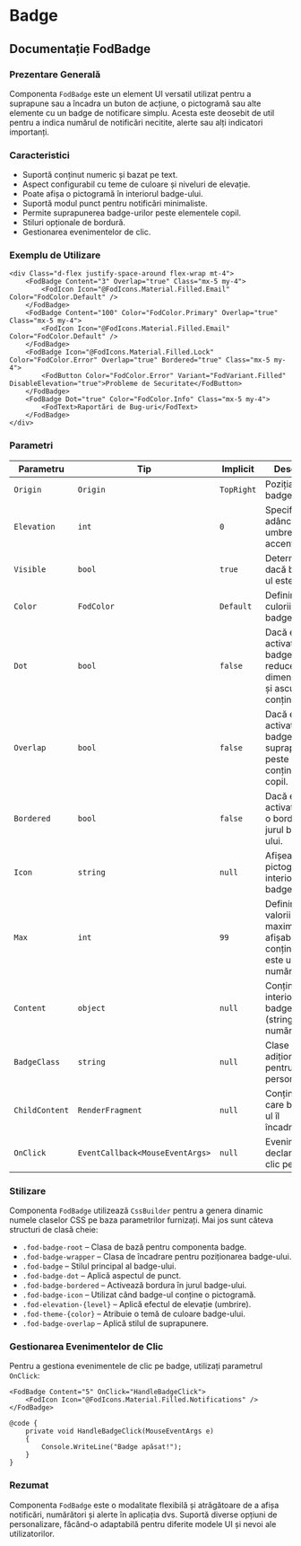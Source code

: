 # Badge

## Documentație FodBadge

### Prezentare Generală
Componenta `FodBadge` este un element UI versatil utilizat pentru a suprapune sau a încadra un buton de acțiune, o pictogramă sau alte elemente cu un badge de notificare simplu. Acesta este deosebit de util pentru a indica numărul de notificări necitite, alerte sau alți indicatori importanți.

### Caracteristici
- Suportă conținut numeric și bazat pe text.
- Aspect configurabil cu teme de culoare și niveluri de elevație.
- Poate afișa o pictogramă în interiorul badge-ului.
- Suportă modul punct pentru notificări minimaliste.
- Permite suprapunerea badge-urilor peste elementele copil.
- Stiluri opționale de bordură.
- Gestionarea evenimentelor de clic.

### Exemplu de Utilizare
```razor
<div Class="d-flex justify-space-around flex-wrap mt-4">
    <FodBadge Content="3" Overlap="true" Class="mx-5 my-4">
        <FodIcon Icon="@FodIcons.Material.Filled.Email" Color="FodColor.Default" />
    </FodBadge>
    <FodBadge Content="100" Color="FodColor.Primary" Overlap="true" Class="mx-5 my-4">
        <FodIcon Icon="@FodIcons.Material.Filled.Email" Color="FodColor.Default" />
    </FodBadge>
    <FodBadge Icon="@FodIcons.Material.Filled.Lock" Color="FodColor.Error" Overlap="true" Bordered="true" Class="mx-5 my-4">
        <FodButton Color="FodColor.Error" Variant="FodVariant.Filled" DisableElevation="true">Probleme de Securitate</FodButton>
    </FodBadge>
    <FodBadge Dot="true" Color="FodColor.Info" Class="mx-5 my-4">
        <FodText>Raportări de Bug-uri</FodText>
    </FodBadge>
</div>
```

### Parametri

| Parametru     | Tip                         | Implicit | Descriere                                                                 |
|--------------|-----------------------------|----------|---------------------------------------------------------------------------|
| `Origin`     | `Origin`                    | `TopRight` | Poziția badge-ului.                                                      |
| `Elevation`  | `int`                       | `0`      | Specifică adâncimea umbrei pentru accent vizual.                         |
| `Visible`    | `bool`                      | `true`   | Determină dacă badge-ul este afișat.                                     |
| `Color`      | `FodColor`                  | `Default`| Definirea culorii badge-ului.                                            |
| `Dot`        | `bool`                      | `false`  | Dacă este activat, badge-ul își reduce dimensiunea și ascunde conținutul.|
| `Overlap`    | `bool`                      | `false`  | Dacă este activat, badge-ul se suprapune peste conținutul copil.         |
| `Bordered`   | `bool`                      | `false`  | Dacă este activat, aplică o bordură în jurul badge-ului.                 |
| `Icon`       | `string`                    | `null`   | Afișează o pictogramă în interiorul badge-ului.                          |
| `Max`        | `int`                       | `99`     | Definirea valorii maxime afișabile când conținutul este un număr întreg.|
| `Content`    | `object`                    | `null`   | Conținutul din interiorul badge-ului (string sau număr întreg).          |
| `BadgeClass` | `string`                    | `null`   | Clase CSS adiționale pentru personalizare.                               |
| `ChildContent`| `RenderFragment`           | `null`   | Conținutul pe care badge-ul îl încadrează.                               |
| `OnClick`    | `EventCallback<MouseEventArgs>` | `null`   | Eveniment declanșat la clic pe badge.                                    |

### Stilizare
Componenta `FodBadge` utilizează `CssBuilder` pentru a genera dinamic numele claselor CSS pe baza parametrilor furnizați. Mai jos sunt câteva structuri de clasă cheie:

- `.fod-badge-root` – Clasa de bază pentru componenta badge.
- `.fod-badge-wrapper` – Clasa de încadrare pentru poziționarea badge-ului.
- `.fod-badge` – Stilul principal al badge-ului.
- `.fod-badge-dot` – Aplică aspectul de punct.
- `.fod-badge-bordered` – Activează bordura în jurul badge-ului.
- `.fod-badge-icon` – Utilizat când badge-ul conține o pictogramă.
- `.fod-elevation-{level}` – Aplică efectul de elevație (umbrire).
- `.fod-theme-{color}` – Atribuie o temă de culoare badge-ului.
- `.fod-badge-overlap` – Aplică stilul de suprapunere.

### Gestionarea Evenimentelor de Clic
Pentru a gestiona evenimentele de clic pe badge, utilizați parametrul `OnClick`:

```razor
<FodBadge Content="5" OnClick="HandleBadgeClick">
    <FodIcon Icon="@FodIcons.Material.Filled.Notifications" />
</FodBadge>

@code {
    private void HandleBadgeClick(MouseEventArgs e)
    {
        Console.WriteLine("Badge apăsat!");
    }
}
```

### Rezumat
Componenta `FodBadge` este o modalitate flexibilă și atrăgătoare de a afișa notificări, numărători și alerte în aplicația dvs. Suportă diverse opțiuni de personalizare, făcând-o adaptabilă pentru diferite modele UI și nevoi ale utilizatorilor.